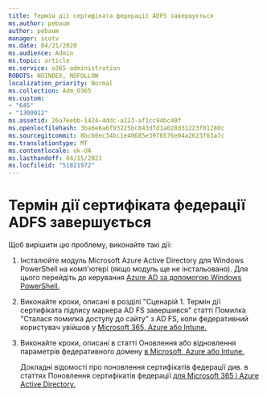 ```yaml
---
title: Термін дії сертифіката федерації ADFS завершується
ms.author: pebaum
author: pebaum
manager: scotv
ms.date: 04/21/2020
ms.audience: Admin
ms.topic: article
ms.service: o365-administration
ROBOTS: NOINDEX, NOFOLLOW
localization_priority: Normal
ms.collection: Adm_O365
ms.custom:
- "645"
- "1300012"
ms.assetid: 26a7eebb-1424-4ddc-a123-af1cc94bc40f
ms.openlocfilehash: 3ba6e6a6f93225bc843dfd1a028d31223f01280c
ms.sourcegitcommit: 8bc60ec34bc1e40685e3976576e04a2623f63a7c
ms.translationtype: MT
ms.contentlocale: uk-UA
ms.lasthandoff: 04/15/2021
ms.locfileid: "51821972"
---
```

# <a name="adfs-federation-certificate-expiring"></a>Термін дії сертифіката федерації ADFS завершується

Щоб вирішити цю проблему, виконайте такі дії:
  
1. Інсталюйте модуль Microsoft Azure Active Directory для Windows PowerShell на комп'ютері (якщо модуль ще не інстальовано). Для цього перейдіть до керування [Azure AD за допомогою Windows PowerShell.](https://aka.ms/aadposh)

2. Виконайте кроки, описані в розділі "Сценарій 1. Термін дії сертифіката підпису маркера AD FS завершився" статті Помилка "Сталася помилка доступу до сайту" з AD FS, коли федеративний користувач увійшов у [Microsoft 365, Azure або Intune.](https://support.microsoft.com/help/2713898/there-was-a-problem-accessing-the-site-error-from-ad-fs-when-a-federat)

3. Виконайте кроки, описані в статті Оновлення або відновлення параметрів федеративного домену [в Microsoft, Azure або Intune.](https://docs.microsoft.com/office365/troubleshoot/security/update-federated-domain-office-365)

    Докладні відомості про поновлення сертифікатів федерації див. в статтях Поновлення сертифікатів федерації [для Microsoft 365 і Azure Active Directory.](https://docs.microsoft.com/azure/active-directory/connect/active-directory-aadconnect-o365-certs)
